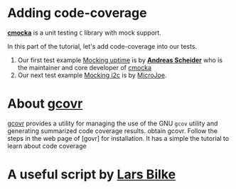 # Adding code-coverage

[cmocka]: https://api.cmocka.org/
[Mocking uptime]: Uptime/README.md
[Mocking i2c]:    I2C/README.md
[Andreas Scheider]: https://cryptomilk.org/
[MicroJoe]: https://blog.microjoe.org/2017/unit-tests-c-cmocka-coverage-cmake.html

**[cmocka]** is a unit testing `C` library with mock support.

In this part of the tutorial, let's add code-coverage into our tests.

1. Our first test example [Mocking uptime] is by **[Andreas Scheider]** who is the maintainer and core developer of [cmocka]
2. Our next test example [Mocking i2c] is by [MicroJoe]. 

[gcovr]: https://gcovr.com/en/stable/
[code coverage script]: https://github.com/bilke/cmake-modules/blob/master/CodeCoverage.cmake
[Lars Bilke]: https://github.com/bilke
# About **[gcovr]**
[gcovr] provides a utility for managing the use of the GNU `gcov` utility and generating summarized code coverage results. 
obtain gcovr. Follow the steps in the web page of [govr] for installation. It has a simple the tutorial to learn about code coverage

# A useful script by **[Lars Bilke]**





